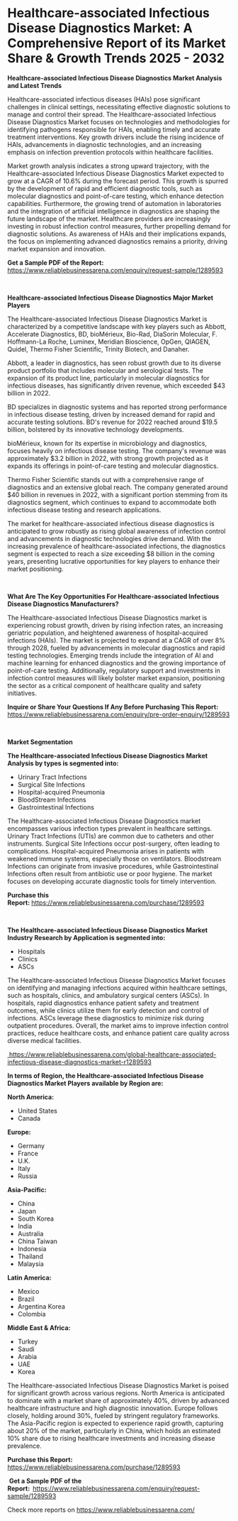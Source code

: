 <p><h1>Healthcare-associated Infectious Disease Diagnostics Market: A Comprehensive Report of its Market Share & Growth Trends 2025 - 2032</h1></p><p><strong>Healthcare-associated Infectious Disease Diagnostics Market Analysis and Latest Trends</strong></p>
<p><p>Healthcare-associated infectious diseases (HAIs) pose significant challenges in clinical settings, necessitating effective diagnostic solutions to manage and control their spread. The Healthcare-associated Infectious Disease Diagnostics Market focuses on technologies and methodologies for identifying pathogens responsible for HAIs, enabling timely and accurate treatment interventions. Key growth drivers include the rising incidence of HAIs, advancements in diagnostic technologies, and an increasing emphasis on infection prevention protocols within healthcare facilities.</p><p>Market growth analysis indicates a strong upward trajectory, with the Healthcare-associated Infectious Disease Diagnostics Market expected to grow at a CAGR of 10.6% during the forecast period. This growth is spurred by the development of rapid and efficient diagnostic tools, such as molecular diagnostics and point-of-care testing, which enhance detection capabilities. Furthermore, the growing trend of automation in laboratories and the integration of artificial intelligence in diagnostics are shaping the future landscape of the market. Healthcare providers are increasingly investing in robust infection control measures, further propelling demand for diagnostic solutions. As awareness of HAIs and their implications expands, the focus on implementing advanced diagnostics remains a priority, driving market expansion and innovation.</p></p>
<p><strong>Get a Sample PDF of the Report:&nbsp;</strong> <a href="https://www.reliablebusinessarena.com/enquiry/request-sample/1289593?utm_campaign=2445&utm_medium=2&utm_source=Github&utm_content=ia&utm_term=28022025&utm_id=healthcare-associated-infectious-disease-diagnostics">https://www.reliablebusinessarena.com/enquiry/request-sample/1289593</a></p>
<p>&nbsp;</p>
<p><strong>Healthcare-associated Infectious Disease Diagnostics Major Market Players</strong></p>
<p><p>The Healthcare-associated Infectious Disease Diagnostics Market is characterized by a competitive landscape with key players such as Abbott, Accelerate Diagnostics, BD, bioMérieux, Bio-Rad, DiaSorin Molecular, F. Hoffmann-La Roche, Luminex, Meridian Bioscience, OpGen, QIAGEN, Quidel, Thermo Fisher Scientific, Trinity Biotech, and Danaher. </p><p>Abbott, a leader in diagnostics, has seen robust growth due to its diverse product portfolio that includes molecular and serological tests. The expansion of its product line, particularly in molecular diagnostics for infectious diseases, has significantly driven revenue, which exceeded $43 billion in 2022.</p><p>BD specializes in diagnostic systems and has reported strong performance in infectious disease testing, driven by increased demand for rapid and accurate testing solutions. BD's revenue for 2022 reached around $19.5 billion, bolstered by its innovative technology developments.</p><p>bioMérieux, known for its expertise in microbiology and diagnostics, focuses heavily on infectious disease testing. The company's revenue was approximately $3.2 billion in 2022, with strong growth projected as it expands its offerings in point-of-care testing and molecular diagnostics.</p><p>Thermo Fisher Scientific stands out with a comprehensive range of diagnostics and an extensive global reach. The company generated around $40 billion in revenues in 2022, with a significant portion stemming from its diagnostics segment, which continues to expand to accommodate both infectious disease testing and research applications.</p><p>The market for healthcare-associated infectious disease diagnostics is anticipated to grow robustly as rising global awareness of infection control and advancements in diagnostic technologies drive demand. With the increasing prevalence of healthcare-associated infections, the diagnostics segment is expected to reach a size exceeding $8 billion in the coming years, presenting lucrative opportunities for key players to enhance their market positioning.</p></p>
<p>&nbsp;</p>
<p><strong>What Are The Key Opportunities For Healthcare-associated Infectious Disease Diagnostics Manufacturers?</strong></p>
<p><p>The Healthcare-associated Infectious Disease Diagnostics market is experiencing robust growth, driven by rising infection rates, an increasing geriatric population, and heightened awareness of hospital-acquired infections (HAIs). The market is projected to expand at a CAGR of over 8% through 2028, fueled by advancements in molecular diagnostics and rapid testing technologies. Emerging trends include the integration of AI and machine learning for enhanced diagnostics and the growing importance of point-of-care testing. Additionally, regulatory support and investments in infection control measures will likely bolster market expansion, positioning the sector as a critical component of healthcare quality and safety initiatives.</p></p>
<p><strong>Inquire or Share Your Questions If Any Before Purchasing This Report:</strong> <a href="https://www.reliablebusinessarena.com/enquiry/pre-order-enquiry/1289593?utm_campaign=2445&utm_medium=2&utm_source=Github&utm_content=ia&utm_term=28022025&utm_id=healthcare-associated-infectious-disease-diagnostics">https://www.reliablebusinessarena.com/enquiry/pre-order-enquiry/1289593</a></p>
<p>&nbsp;</p>
<p><strong>Market Segmentation</strong></p>
<p><strong>The Healthcare-associated Infectious Disease Diagnostics Market Analysis by types is segmented into:</strong></p>
<p><ul><li>Urinary Tract Infections</li><li>Surgical Site Infections</li><li>Hospital-acquired Pneumonia</li><li>BloodStream Infections</li><li>Gastrointestinal Infections</li></ul></p>
<p><p>The Healthcare-associated Infectious Disease Diagnostics market encompasses various infection types prevalent in healthcare settings. Urinary Tract Infections (UTIs) are common due to catheters and other instruments. Surgical Site Infections occur post-surgery, often leading to complications. Hospital-acquired Pneumonia arises in patients with weakened immune systems, especially those on ventilators. Bloodstream Infections can originate from invasive procedures, while Gastrointestinal Infections often result from antibiotic use or poor hygiene. The market focuses on developing accurate diagnostic tools for timely intervention.</p></p>
<p><strong>Purchase this Report:&nbsp;</strong><a href="https://www.reliablebusinessarena.com/purchase/1289593?utm_campaign=2445&utm_medium=2&utm_source=Github&utm_content=ia&utm_term=28022025&utm_id=healthcare-associated-infectious-disease-diagnostics">https://www.reliablebusinessarena.com/purchase/1289593</a></p>
<p>&nbsp;</p>
<p><strong>The Healthcare-associated Infectious Disease Diagnostics Market Industry Research by Application is segmented into:</strong></p>
<p><ul><li>Hospitals</li><li>Clinics</li><li>ASCs</li></ul></p>
<p><p>The Healthcare-associated Infectious Disease Diagnostics Market focuses on identifying and managing infections acquired within healthcare settings, such as hospitals, clinics, and ambulatory surgical centers (ASCs). In hospitals, rapid diagnostics enhance patient safety and treatment outcomes, while clinics utilize them for early detection and control of infections. ASCs leverage these diagnostics to minimize risk during outpatient procedures. Overall, the market aims to improve infection control practices, reduce healthcare costs, and enhance patient care quality across diverse medical facilities.</p></p>
<p><a href="https://www.reliablebusinessarena.com/global-healthcare-associated-infectious-disease-diagnostics-market-r1289593?utm_campaign=2445&utm_medium=2&utm_source=Github&utm_content=ia&utm_term=28022025&utm_id=healthcare-associated-infectious-disease-diagnostics">&nbsp;https://www.reliablebusinessarena.com/global-healthcare-associated-infectious-disease-diagnostics-market-r1289593</a></p>
<p><strong>In terms of Region, the Healthcare-associated Infectious Disease Diagnostics Market Players available by Region are:</strong></p>
<p>
    <p> <strong> North America: </strong>
        <ul>
            <li>United States</li>
            <li>Canada</li>
        </ul>
        </p> 
    <p> <strong> Europe: </strong>
        <ul>
            <li>Germany</li>
            <li>France</li>
            <li>U.K.</li>
            <li>Italy</li>
            <li>Russia</li>
        </ul>
        </p> 
    <p> <strong> Asia-Pacific: </strong>
        <ul>
            <li>China</li>
            <li>Japan</li>
            <li>South Korea</li>
            <li>India</li>
            <li>Australia</li>
            <li>China Taiwan</li>
            <li>Indonesia</li>
            <li>Thailand</li>
            <li>Malaysia</li>
        </ul>
        </p> 
    <p> <strong> Latin America: </strong>
        <ul>
            <li>Mexico</li>
            <li>Brazil</li>
            <li>Argentina Korea</li>
            <li>Colombia</li>
        </ul>
        </p> 
    <p> <strong> Middle East & Africa: </strong>
        <ul>
            <li>Turkey</li>
            <li>Saudi</li>
            <li>Arabia</li>
            <li>UAE</li>
            <li>Korea</li>
        </ul>
    </p>
    </p>
<p><p>The Healthcare-associated Infectious Disease Diagnostics Market is poised for significant growth across various regions. North America is anticipated to dominate with a market share of approximately 40%, driven by advanced healthcare infrastructure and high diagnostic innovation. Europe follows closely, holding around 30%, fueled by stringent regulatory frameworks. The Asia-Pacific region is expected to experience rapid growth, capturing about 20% of the market, particularly in China, which holds an estimated 10% share due to rising healthcare investments and increasing disease prevalence.</p></p>
<p><strong>Purchase this Report: </strong><a href="https://www.reliablebusinessarena.com/purchase/1289593?utm_campaign=2445&utm_medium=2&utm_source=Github&utm_content=ia&utm_term=28022025&utm_id=healthcare-associated-infectious-disease-diagnostics">https://www.reliablebusinessarena.com/purchase/1289593</a></p>
<p>&nbsp;<strong>Get a Sample PDF of the Report:&nbsp;&nbsp;</strong><a href="https://www.reliablebusinessarena.com/enquiry/request-sample/1289593?utm_campaign=2445&utm_medium=2&utm_source=Github&utm_content=ia&utm_term=28022025&utm_id=healthcare-associated-infectious-disease-diagnostics">https://www.reliablebusinessarena.com/enquiry/request-sample/1289593</a></p>
<p><strong></strong></p>
<p>Check more reports on <a href="https://www.reliablebusinessarena.com/?utm_campaign=2445&utm_medium=2&utm_source=Github&utm_content=ia&utm_term=28022025&utm_id=healthcare-associated-infectious-disease-diagnostics">https://www.reliablebusinessarena.com/</a></p>